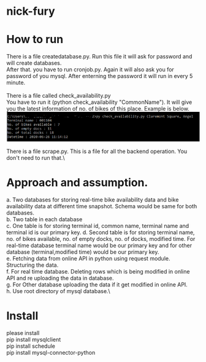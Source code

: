 # nick-fury

# How to run
There is a file createdatabase.py. Run this file it will ask for password and will create databases.\
After that. you have to run cronjob.py. Again it will also ask you for password of you mysql. After enterning the password it will run in every 5 minute.\
\
There is a file called check_availability.py\
You have to run it (python check_availability "CommonName"). It will give you the latest information of no. of bikes of this place. Example is below.\
![](images/screenshot.png)

There is a file scrape.py. This is a file for all the backend operation. You don't need to run that.\

# Approach and assumption.
a. Two databases for storing real-time bike availability data and bike availability data at different time snapshot. Schema would be same for both databases.\
b. Two table in each database\
c. One table is for storing terminal id, common name, terminal name and terminal id is our primary key.
d. Second table is for storing terminal name, no. of bikes available, no. of empty docks, no. of docks, modified time. For real-time database terminal name would be our primary key and for other database (terminal,modified time) would be our primary key.\
e. Fetching data from online API in python using request module. Structuring the data.\
f. For real time database. Deleting rows which is being modified in online API and re uploading the data in database.\
g. For Other database uploading the data if it get modified in online API.\
h. Use root directory of mysql database.\

# Install
please install\
pip install mysqlclient\
pip install schedule\
pip install mysql-connector-python
